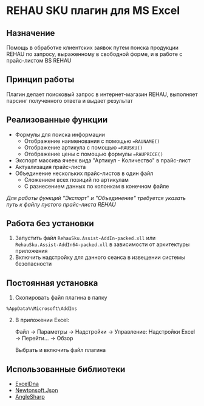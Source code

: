 # REHAU SKU плагин для MS Excel
## Назначение
Помощь в обработке клиентских заявок путем поиска продукции REHAU по запросу, выраженному в свободной форме, и в работе с прайс-листом BS REHAU

## Принцип работы
Плагин делает поисковый запрос в интернет-магазин REHAU, выполняет парсинг полученного ответа и выдает результат

## Реализованные функции
- Формулы для поиска информации 
    - Отображение наименования с помощью `=RAUNAME()`
    - Отображение артикула с помощью `=RAUSKU()`
    - Отображение цены с помощью формулы `=RAUPRICE()`
- Экспорт массива ячеек вида "Артикул - Количество" в прайс-лист
- Актуализация прайс-листа
- Объединение нескольких прайс-листов в один файл
    - Сложением всех позиций по артикулам
    - С разнесением данных по колонкам в конечном файле

*Для работы функций "Экспорт" и "Объединение" требуется указать путь к файлу пустого прайс-листа REHAU*

## Работа без установки
1. Запустить файл `RehauSku.Assist-AddIn-packed.xll` или `RehauSku.Assist-AddIn64-packed.xll` в зависимости от архитектуры приложения
2. Включить надстройку для данного сеанса в извещении системы безопасности

## Постоянная установка
1. Скопировать файл плагина в папку 
```
%AppData%\Microsoft\AddIns
```
2. В приложении Excel:

    Файл -> Параметры -> Надстройки -> 
    Управление: Надстройки Excel -> Перейти... -> Обзор

    Выбрать и включить файл плагина

## Использованные библиотеки
- [ExcelDna](https://github.com/Excel-DNA/ExcelDna)
- [Newtonsoft.Json](https://github.com/JamesNK/Newtonsoft.Json)
- [AngleSharp](https://github.com/AngleSharp/AngleSharp)